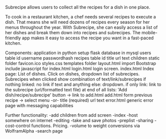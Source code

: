 Subrecipe allows users to collect all the recipes for a dish in one place.

To cook in a restaurant kitchen, a chef needs several recipes to execute a dish.
That means she will need dozens of recipes every season for her menus throughout the year.
With Subrecipe, she can easily access a list of her dishes and break them down into recipes and subrecipes.
The mobile-friendly app makes it easy to access the recipe you want in a fast-paced kitchen.

Components:
    application in python
        setup flask
    database in mysql
        users table
            id
            username
            passwordhash
        recipes table
            id
            title
            url
            text
            children
    static folder
        favicon.ico
        styles.css
    templates folder
        layout.html
            import Bootstrap
            include javascript for index.html
        login.html
            login screen.
        index.html
            Index page:
            	List of dishes.
            		Click on dishes, dropdown list of subrecipes.
            			Subrecipes when clicked
            			    show combination of text/link/subrecipes
            			    if nothing linked:
            			       no link
            			    if text and anything else:
            			        dropdown.
            			    if only link:
            				    link to the subrecipe (url/formatted text file)
            	            at end of all lists: 'Add dish/recipe/subrecipe' button -> link to add.html
        add.html
           form
                previous recipe -> select menu
                -or-
                title (required)
                url
                text
        error.html
            generic error page with messaging capabilities


Further functionality:
-add children from add screen
-index
-host somewhere on internet
-editing
-take and save photos
-preplist
-sharing
-cost-control functions. Pricing.
-volume to weight conversions via WolframAlpha
-search page

